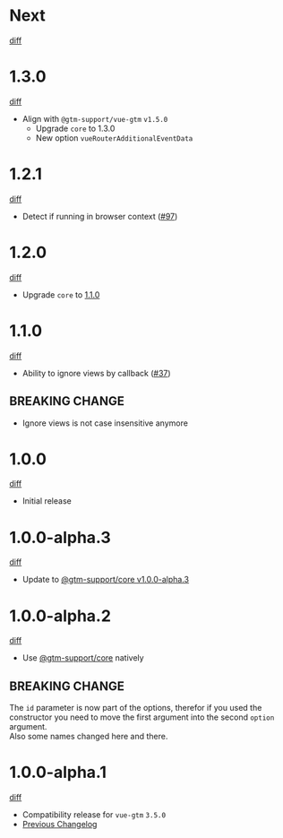 # Next

[diff](https://github.com/gtm-support/vue-gtm/compare/1.3.0-vue2...vue2-gtm)

# 1.3.0

[diff](https://github.com/gtm-support/vue-gtm/compare/1.2.1-vue2...1.3.0-vue2)

- Align with `@gtm-support/vue-gtm` `v1.5.0`
  - Upgrade `core` to 1.3.0
  - New option `vueRouterAdditionalEventData`

# 1.2.1

[diff](https://github.com/gtm-support/vue-gtm/compare/1.2.0-vue2...1.2.1-vue2)

- Detect if running in browser context ([#97])

[#97]: https://github.com/gtm-support/vue-gtm/pull/97

# 1.2.0

[diff](https://github.com/gtm-support/vue-gtm/compare/1.1.0-vue2...1.2.0-vue2)

- Upgrade `core` to [1.1.0](https://github.com/gtm-support/core/releases/tag/1.1.0)

# 1.1.0

[diff](https://github.com/gtm-support/vue-gtm/compare/1.0.0-vue2...1.1.0-vue2)

- Ability to ignore views by callback ([#37])

## BREAKING CHANGE

- Ignore views is not case insensitive anymore

[#37]: https://github.com/gtm-support/vue-gtm/pull/37

# 1.0.0

[diff](https://github.com/gtm-support/vue-gtm/compare/940a45a90d4cb44a045923910e7439d0202372ca...1.0.0-vue2)

- Initial release

# 1.0.0-alpha.3

[diff](https://github.com/gtm-support/vue-gtm/compare/1.0.0-alpha.2-vue2...1.0.0-alpha.3-vue2)

- Update to [@gtm-support/core v1.0.0-alpha.3](https://github.com/gtm-support/core/releases/tag/1.0.0-alpha.3)

# 1.0.0-alpha.2

[diff](https://github.com/gtm-support/vue-gtm/compare/1.0.0-alpha.1-vue2...1.0.0-alpha.2-vue2)

- Use [@gtm-support/core](https://github.com/gtm-support/core) natively

## BREAKING CHANGE

The `id` parameter is now part of the options, therefor if you used the constructor you need to move the first argument into the second `option` argument.  
Also some names changed here and there.

# 1.0.0-alpha.1

[diff](https://github.com/gtm-support/vue-gtm/compare/940a45a90d4cb44a045923910e7439d0202372ca...1.0.0-alpha.1-vue2)

- Compatibility release for `vue-gtm` `3.5.0`
- [Previous Changelog](https://github.com/mib200/vue-gtm/blob/master/CHANGELOG.md)
